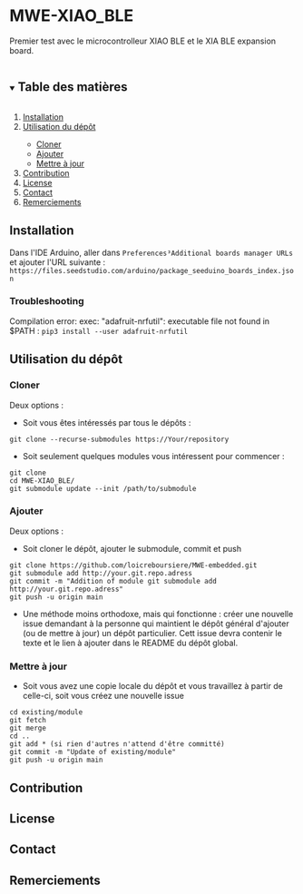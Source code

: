 # MWE-XIAO_BLE

Premier test avec le microcontrolleur XIAO BLE et le XIA BLE expansion board.


<!-- TABLE DES MATIÈRES -->
<details open="open">
  <summary><h2 style="display: inline-block">Table des matières</h2></summary>
  <ol>
    <li><a href="#installation">Installation</a></li>
    <li><a href="#utilisation-du-dépôt">Utilisation du dépôt</a></li>
      <ul>
        <li><a href="#cloner">Cloner</a></li>
        <li><a href="#ajouter">Ajouter</a></li>
        <li><a href="#mettre-à-jour">Mettre à jour</a></li>
      </ul>
    <li><a href="#contribution">Contribution</a></li>
    <li><a href="#license">License</a></li>
    <li><a href="#contact">Contact</a></li>
    <li><a href="#remerciements">Remerciements</a></li>
  </ol>
</details>



## Installation

Dans l'IDE Arduino, aller dans `Preferences³Additional boards manager URLs` et ajouter l'URL suivante : `https://files.seedstudio.com/arduino/package_seeduino_boards_index.json`


### Troubleshooting
Compilation error: exec: "adafruit-nrfutil": executable file not found in $PATH : `pip3 install --user adafruit-nrfutil`

## Utilisation du dépôt

### Cloner

Deux options : 
* Soit vous êtes intéressés par tous le dépôts :
```
git clone --recurse-submodules https://Your/repository
```
* Soit seulement quelques modules vous intéressent pour commencer : 
```
git clone
cd MWE-XIAO_BLE/
git submodule update --init /path/to/submodule
```


### Ajouter

Deux options : 
* Soit cloner le dépôt, ajouter le submodule, commit et push
```
git clone https://github.com/loicreboursiere/MWE-embedded.git
git submodule add http://your.git.repo.adress
git commit -m "Addition of module git submodule add http://your.git.repo.adress"
git push -u origin main
```


* Une méthode moins orthodoxe, mais qui fonctionne : créer une nouvelle issue demandant à la personne qui maintient le dépôt général d'ajouter (ou de mettre à jour) un dépôt particulier. Cett issue devra contenir le texte et le lien à ajouter dans le README du dépôt global.

### Mettre à jour
* Soit vous avez une copie locale du dépôt et vous travaillez à partir de celle-ci, soit vous créez une nouvelle issue

```
cd existing/module
git fetch
git merge
cd ..
git add * (si rien d'autres n'attend d'être committé)
git commit -m "Update of existing/module"
git push -u origin main
```

## Contribution

## License

## Contact

## Remerciements
